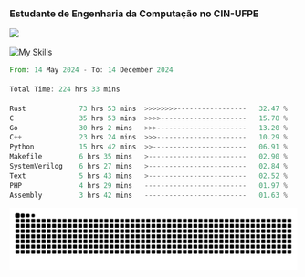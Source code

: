 
### Estudante de Engenharia da Computação no CIN-UFPE
<div>
      <!--<img width=400 src="https://github-readme-stats.vercel.app/api?username=Zed201&show_icons=true&theme=tokyonight" /-->
      <img width=400 src='https://leetcode.card.workers.dev/Zed201?theme=nord&font=baloo&extension=null' />
</div>


[![My Skills](https://skillicons.dev/icons?i=c,cpp,rust,py,java,neovim&theme=dark)](https://skillicons.dev)

<!--START_SECTION:waka-->

```rust
From: 14 May 2024 - To: 14 December 2024

Total Time: 224 hrs 33 mins

Rust             73 hrs 53 mins  >>>>>>>>-----------------   32.47 %
C                35 hrs 53 mins  >>>>---------------------   15.78 %
Go               30 hrs 2 mins   >>>----------------------   13.20 %
C++              23 hrs 24 mins  >>>----------------------   10.29 %
Python           15 hrs 42 mins  >>-----------------------   06.91 %
Makefile         6 hrs 35 mins   >------------------------   02.90 %
SystemVerilog    6 hrs 27 mins   >------------------------   02.84 %
Text             5 hrs 43 mins   >------------------------   02.52 %
PHP              4 hrs 29 mins   -------------------------   01.97 %
Assembly         3 hrs 42 mins   -------------------------   01.63 %
```

<!--END_SECTION:waka-->

<picture>
  <source media="(prefers-color-scheme: dark)" srcset="https://github.com/Zed201/Zed201/blob/output/github-contribution-grid-snake-dark.svg" />
  <img alt="github-snake" src="https://github.com/Zed201/Zed201/blob/output/github-contribution-grid-snake-dark.svg" />
</picture>
